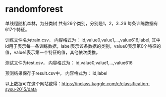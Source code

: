# randomforest
单线程随机森林，为分类树
共有26个类别，分别是1，2，3..26
每条训练数据有617个特征。

训练文件名为train.csv，
内容格式为：
id,value0,value1,...,value616,label,
其中id用于表示每一条训练数据，label表示该条数据的类别，value0表示第0个特征的值，value1表示第一个特征的值，其他依次类推。

测试文件为test.csv，
内容格式为：
id,value0,value1,...,value616

预测结果保存于result.csv中，
内容格式为：
id,label

以上数据可在这个网站或得：https://inclass.kaggle.com/c/classification-sysu-2015/data



